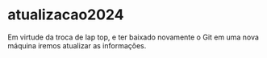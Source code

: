# atualizacao2024
Em virtude da troca de lap top, e ter baixado novamente o Git em uma nova máquina iremos atualizar as informações.
